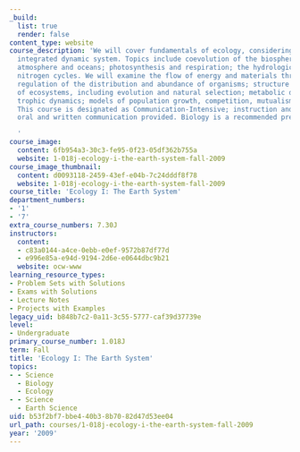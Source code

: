 ```yaml
---
_build:
  list: true
  render: false
content_type: website
course_description: 'We will cover fundamentals of ecology, considering Earth as an
  integrated dynamic system. Topics include coevolution of the biosphere, geosphere,
  atmosphere and oceans; photosynthesis and respiration; the hydrologic, carbon and
  nitrogen cycles. We will examine the flow of energy and materials through ecosystems;
  regulation of the distribution and abundance of organisms; structure and function
  of ecosystems, including evolution and natural selection; metabolic diversity; productivity;
  trophic dynamics; models of population growth, competition, mutualism and predation.
  This course is designated as Communication-Intensive; instruction and practice in
  oral and written communication provided. Biology is a recommended prerequisite.

  '
course_image:
  content: 6fb954a3-30c3-fe95-0f23-05df362b755a
  website: 1-018j-ecology-i-the-earth-system-fall-2009
course_image_thumbnail:
  content: d0093118-2459-43ef-e04b-7c24dddf8f78
  website: 1-018j-ecology-i-the-earth-system-fall-2009
course_title: 'Ecology I: The Earth System'
department_numbers:
- '1'
- '7'
extra_course_numbers: 7.30J
instructors:
  content:
  - c83a0144-a4ce-0ebb-e0ef-9572b87df77d
  - e996e85a-e94d-9194-2d6e-e0644dbc9b21
  website: ocw-www
learning_resource_types:
- Problem Sets with Solutions
- Exams with Solutions
- Lecture Notes
- Projects with Examples
legacy_uid: b848b7c2-0a11-3c55-5777-caf39d37739e
level:
- Undergraduate
primary_course_number: 1.018J
term: Fall
title: 'Ecology I: The Earth System'
topics:
- - Science
  - Biology
  - Ecology
- - Science
  - Earth Science
uid: b53f2bf7-bbe4-40b3-8b70-82d47d53ee04
url_path: courses/1-018j-ecology-i-the-earth-system-fall-2009
year: '2009'
---
```

